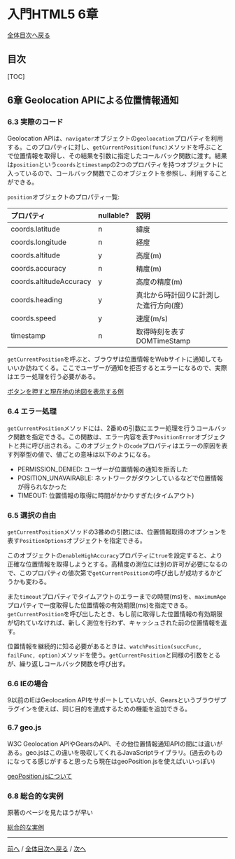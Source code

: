 # 入門HTML5 6章
[全体目次へ戻る](index.html)
## 目次
[TOC]

## 6章 Geolocation APIによる位置情報通知
### 6.3 実際のコード
Geolocation APIは、`navigator`オブジェクトの`geoloacation`プロパティを利用する。このプロパティに対し、`getCurrentPosition(func)`メソッドを呼ぶことで位置情報を取得し、その結果を引数に指定したコールバック関数に渡す。結果は`position`という`coords`と`timestamp`の2つのプロパティを持つオブジェクトに入っているので、コールバック関数でこのオブジェクトを参照し、利用することができる。

`position`オブジェクトのプロパティ一覧:

|プロパティ             |nullable?|説明         |
|:----------------------|:--------|:------------|
|coords.latitude        |n        |緯度         |
|coords.longitude       |n        |経度         |
|coords.altitude        |y        |高度(m)      |
|coords.accuracy        |n        |精度(m)      |
|coords.altitudeAccuracy|y        |高度の精度(m)|
|coords.heading         |y        |真北から時計回りに計測した進行方向(度)|
|coords.speed           |y        |速度(m/s)    |
|timestamp              |n        |取得時刻を表すDOMTimeStamp|

`getCurrentPosition`を呼ぶと、ブラウザは位置情報をWebサイトに通知してもいいか訪ねてくる。ここでユーザーが通知を拒否するとエラーになるので、実際はエラー処理を行う必要がある。

[ボタンを押すと現在地の地図を表示する例](example/geo.html)

### 6.4 エラー処理
`getCurrentPosition`メソッドには、2番めの引数にエラー処理を行うコールバック関数を指定できる。この関数は、エラー内容を表す`PositionError`オブジェクトと共に呼び出される。このオブジェクトの`code`プロパティはエラーの原因を表す列挙型の値で、値ごとの意味は以下のようになる。

+ PERMISSION_DENIED: ユーザーが位置情報の通知を拒否した
+ POSITION_UNAVAIRABLE: ネットワークがダウンしているなどで位置情報が得られなかった
+ TIMEOUT: 位置情報の取得に時間がかかりすぎた(タイムアウト)

### 6.5 選択の自由
`getCurrentPosition`メソッドの3番めの引数には、位置情報取得のオプションを表す`PositionOptions`オブジェクトを指定できる。

このオブジェクトの`enableHighAccuracy`プロパティに`true`を設定すると、より正確な位置情報を取得しようとする。高精度の測位には別の許可が必要になるので、このプロパティの値次第で`getCurrentPosition`の呼び出しが成功するかどうかも変わる。

また`timeout`プロパティでタイムアウトのエラーまでの時間(ms)を、`maximumAge`プロパティで一度取得した位置情報の有効期限(ms)を指定できる。`getCurrentPosition`を呼び出したとき、もし前に取得した位置情報の有効期限が切れていなければ、新しく測位を行わず、キャッシュされた前の位置情報を返す。

位置情報を継続的に知る必要があるときは、`watchPosition(succFunc, failFunc, option)`メソッドを使う。`getCurrentPosition`と同様の引数をとるが、繰り返しコールバック関数を呼び出す。

### 6.6 IEの場合
9以前のIEはGeolocation APIをサポートしていないが、Gearsというブラウザプラグインを使えば、同じ目的を達成するための機能を追加できる。

### 6.7 geo.js
W3C Geolocation APIやGearsのAPI、その他位置情報通知APIの間には違いがある。geo.jsはこの違いを吸収してくれるJavaScriptライブラリ。(過去のものになってる感じがすると思ったら現在はgeoPosition.jsを使えばいいっぽい) 

[geoPosition.jsについて](http://diveintohtml5.info/geolocation.html#geo-js)

### 6.8 総合的な実例
原著のページを見たほうが早い

[総合的な実例](http://diveintohtml5.info/geolocation.html#putting-it-all-together)

***

[前へ](c5.html) / [全体目次へ戻る](index.html) / [次へ](c7.html)